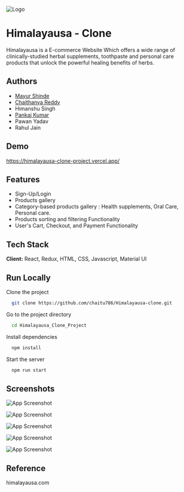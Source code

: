 
![Logo](https://cdn.shopify.com/s/files/1/0399/1728/9633/files/new-logo.png?height=628&pad_color=ffffff&v=1591028951&width=1200)


# Himalayausa - Clone

Himalayausa is a E-commerce Website Which offers a wide range of clinically-studied herbal supplements, toothpaste and personal care products that unlock the powerful healing benefits of herbs. 


## Authors

- [Mayur Shinde](https://github.com/mayur-ms-2310)
- [Chaithanya Reddy](https://github.com/chaitu786)
- Himanshu Singh
- [Pankaj Kumar](https://github.com/Pankaj1947)
- Pawan Yadav
- Rahul Jain


## Demo

https://himalayausa-clone-project.vercel.app/


## Features

- Sign-Up/Login
- Products gallery
- Category-based products gallery : Health supplements, Oral Care, Personal care.
- Products sorting and filtering Functionality
- User's Cart, Checkout, and Payment Functionality


## Tech Stack

**Client:** React, Redux, HTML, CSS, Javascript, Material UI


## Run Locally

Clone the project

```bash
  git clone https://github.com/chaitu786/Himalayausa-clone.git
```

Go to the project directory

```bash
  cd Himalayausa_Clone_Project
```

Install dependencies

```bash
  npm install
```

Start the server

```bash
  npm run start
```


## Screenshots

![App Screenshot](https://i.im.ge/2022/06/04/rRAQbh.png)

![App Screenshot](https://i.im.ge/2022/06/04/rRArH4.png)

![App Screenshot](https://i.im.ge/2022/06/04/rRAF1C.png)

![App Screenshot](https://i.im.ge/2022/06/04/rRAOwq.png)

![App Screenshot](https://i.im.ge/2022/06/04/rRA1Zp.png)


## Reference

himalayausa.com
